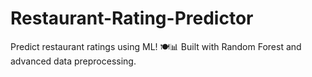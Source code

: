 # Restaurant-Rating-Predictor
Predict restaurant ratings using ML! 🍽️📊 Built with Random Forest and advanced data preprocessing.
